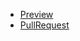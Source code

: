 * [Preview](https://katarinapetrenko.github.io/my-zero-lesson/)
* [PullRequest](https://github.com/KatarinaPetrenko/my-zero-lesson/pull/1/files)